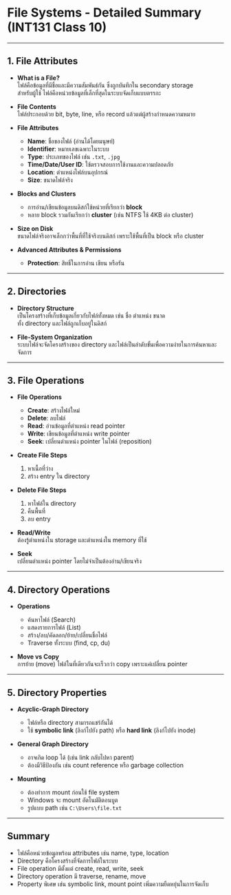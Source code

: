 # File Systems - Detailed Summary (INT131 Class 10)
---

## 1. File Attributes

- **What is a File?**  
  ไฟล์คือข้อมูลที่มีชื่อและมีความสัมพันธ์กัน ซึ่งถูกบันทึกใน secondary storage  
  สำหรับผู้ใช้ ไฟล์คือหน่วยข้อมูลที่เล็กที่สุดในระบบจัดเก็บแบบตรรกะ

- **File Contents**  
  ไฟล์ประกอบด้วย bit, byte, line, หรือ record แล้วแต่ผู้สร้างกำหนดความหมาย

- **File Attributes**  
  - **Name**: ชื่อของไฟล์ (อ่านได้โดยมนุษย์)  
  - **Identifier**: หมายเลขเฉพาะในระบบ  
  - **Type**: ประเภทของไฟล์ เช่น `.txt`, `.jpg`  
  - **Time/Date/User ID**: ใช้ตรวจสอบการใช้งานและความปลอดภัย  
  - **Location**: ตำแหน่งไฟล์บนอุปกรณ์  
  - **Size**: ขนาดไฟล์จริง

- **Blocks and Clusters**  
  - การอ่าน/เขียนข้อมูลบนดิสก์ใช้หน่วยที่เรียกว่า **block**  
  - หลาย block รวมกันเรียกว่า **cluster** (เช่น NTFS ใช้ 4KB ต่อ cluster)

- **Size on Disk**  
  ขนาดไฟล์จริงอาจเล็กกว่าพื้นที่ที่ใช้จริงบนดิสก์ เพราะใช้พื้นที่เป็น block หรือ cluster

- **Advanced Attributes & Permissions**  
  - **Protection**: สิทธิ์ในการอ่าน เขียน หรือรัน

---

## 2. Directories

- **Directory Structure**  
  เป็นโครงสร้างที่เก็บข้อมูลเกี่ยวกับไฟล์ทั้งหมด เช่น ชื่อ ตำแหน่ง ขนาด  
  ทั้ง directory และไฟล์ถูกเก็บอยู่ในดิสก์

- **File-System Organization**  
  ระบบไฟล์จะจัดโครงสร้างของ directory และไฟล์เป็นลำดับขั้นเพื่อความง่ายในการค้นหาและจัดการ

---

## 3. File Operations

- **File Operations**  
  - **Create**: สร้างไฟล์ใหม่  
  - **Delete**: ลบไฟล์  
  - **Read**: อ่านข้อมูลที่ตำแหน่ง read pointer  
  - **Write**: เขียนข้อมูลที่ตำแหน่ง write pointer  
  - **Seek**: เปลี่ยนตำแหน่ง pointer ในไฟล์ (reposition)

- **Create File Steps**  
  1. หาเนื้อที่ว่าง  
  2. สร้าง entry ใน directory

- **Delete File Steps**  
  1. หาไฟล์ใน directory  
  2. คืนพื้นที่  
  3. ลบ entry

- **Read/Write**  
  ต้องรู้ตำแหน่งใน storage และตำแหน่งใน memory ที่ใช้

- **Seek**  
  เปลี่ยนตำแหน่ง pointer โดยไม่จำเป็นต้องอ่าน/เขียนจริง

---

## 4. Directory Operations

- **Operations**  
  - ค้นหาไฟล์ (Search)  
  - แสดงรายการไฟล์ (List)  
  - สร้าง/ลบ/คัดลอก/ย้าย/เปลี่ยนชื่อไฟล์  
  - Traverse ทั้งระบบ (find, cp, du)

- **Move vs Copy**  
  การย้าย (move) ไฟล์ในที่เดียวกันจะเร็วกว่า copy เพราะแค่เปลี่ยน pointer

---

## 5. Directory Properties

- **Acyclic-Graph Directory**  
  - ไฟล์หรือ directory สามารถแชร์กันได้  
  - ใช้ **symbolic link** (ลิงก์ไปยัง path) หรือ **hard link** (ลิงก์ไปยัง inode)

- **General Graph Directory**  
  - อาจเกิด loop ได้ (เช่น link กลับไปหา parent)  
  - ต้องมีวิธีป้องกัน เช่น count reference หรือ garbage collection

- **Mounting**  
  - ต้องทำการ mount ก่อนใช้ file system  
  - Windows จะ mount อัตโนมัติตอนบูต  
  - รูปแบบ path เช่น `C:\Users\file.txt`

---

## Summary

- ไฟล์คือหน่วยข้อมูลพร้อม attributes เช่น name, type, location  
- Directory คือโครงสร้างที่จัดการไฟล์ในระบบ  
- File operation มีตั้งแต่ create, read, write, seek  
- Directory operation มี traverse, rename, move  
- Property พิเศษ เช่น symbolic link, mount point เพิ่มความยืดหยุ่นในการจัดเก็บ
